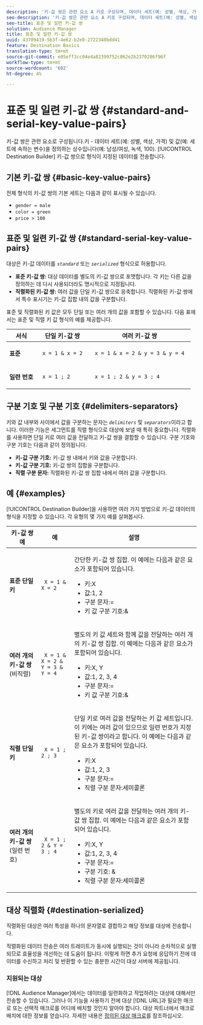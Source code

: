```yaml
---
description: '키-값 쌍은 관련 요소 A 키로 구성되며, 데이터 세트(예: 성별, 색상, 가격)와 세트에 속하는 변수(예: 남성/여성, 녹색, 100)를 정의하는 상수입니다. 대상 빌더는 키-값 쌍으로 형식이 지정된 데이터를 전송합니다.'
seo-description: '키-값 쌍은 관련 요소 A 키로 구성되며, 데이터 세트(예: 성별, 색상, 가격)와 세트에 속하는 변수(예: 남성/여성, 녹색, 100)를 정의하는 상수입니다. 대상 빌더는 키-값 쌍으로 형식이 지정된 데이터를 전송합니다.'
seo-title: 표준 및 일련 키-값 쌍
solution: Audience Manager
title: 표준 및 일련 키-값 쌍
uuid: 43789419-5b3f-4e62-b2e0-2722340bdd41
feature: Destination Basics
translation-type: tm+mt
source-git-commit: e05eff3cc04e4a82399752c862e2b2370286f96f
workflow-type: tm+mt
source-wordcount: '602'
ht-degree: 4%

---
```



# 표준 및 일련 키-값 쌍 {#standard-and-serial-key-value-pairs}

키-값 쌍은 관련 요소로 구성됩니다.키 - 데이터 세트(예: 성별, 색상, 가격) 및 값(예: 세트에 속하는 변수)을 정의하는 상수입니다(예: 남성/여성, 녹색, 100). [!UICONTROL Destination Builder] 키-값 쌍으로 형식이 지정된 데이터를 전송합니다.

## 기본 키-값 쌍 {#basic-key-value-pairs}

전체 형식의 키-값 쌍의 기본 세트는 다음과 같이 표시될 수 있습니다.

* `gender = male`
* `color = green`
* `price > 100`

## 표준 및 일련 키-값 쌍 {#standard-serial-key-value-pairs}

대상은 키-값 데이터를 *`standard`* 또는 *`serialized`* 형식으로 허용합니다.

* **표준 키-값 쌍:** 대상 데이터를 별도의 키-값 쌍으로 포맷합니다. 각 키는 다른 값을 정의하는 데 다시 사용되더라도 명시적으로 지정됩니다.
* **직렬화된 키-값 쌍:** 여러 값을 단일 키-값 쌍으로 응축합니다. 직렬화된 키-값 쌍에서 특수 표시기는 키-값 집합 내의 값을 구분합니다.

표준 및 직렬화된 키 값은 모두 단일 또는 여러 개의 값을 포함할 수 있습니다. 다음 표에서는 표준 및 직렬 키 값 형식의 예를 제공합니다.

<table id="table_7895B1E800934117A19A96380F0CF91B"> 
 <thead> 
  <tr> 
   <th colname="col1" class="entry"> 서식 </th>
   <th colname="col2" class="entry"> 단일 키-값 쌍 </th>
   <th colname="col3" class="entry"> 여러 키-값 쌍 </th>
  </tr>
 </thead>
 <tbody> 
  <tr> 
   <td colname="col1"> <p> <b>표준</b> </p> </td>
   <td colname="col2"> <p> <code> x = 1 &amp; x = 2 </code> </p> </td>
   <td colname="col3"> <p> <code> x = 1 &amp; x = 2 &amp; y = 3 &amp; y = 4 </code> </p> </td>
  </tr>
  <tr> 
   <td colname="col1"> <p> <b>일련 번호</b> </p> </td> 
   <td colname="col2"> <p> <code> x = 1 ; 2 </code> </p> </td> 
   <td colname="col3"> <p> <code> x = 1 ; 2 &amp; y = 3 ; 4 </code> </p> </td>
  </tr>
 </tbody>
</table>

## 구분 기호 및 구분 기호 {#delimiters-separators}

키와 값 내부와 사이에서 값을 구분하는 문자는 *`delimiters`* 및 *`separators`*&#x200B;이라고 합니다. 이러한 기능은 세그먼트를 직렬 형식으로 대상에 보낼 때 특히 중요합니다. 직렬화를 사용하면 단일 키로 여러 값을 전달하고 키-값 쌍을 결합할 수 있습니다. 구분 기호와 구분 기호는 다음과 같이 정의됩니다.

* **키-값 구분 기호:** 키-값 쌍 내에서 키와 값을 구분합니다.
* **키-값 구분 기호:** 키-값 쌍의 집합을 구분합니다.
* **직렬 구분 문자:** 직렬화된 키-값 쌍 집합 내에서 여러 값을 구분합니다.

## 예 {#examples}

[!UICONTROL Destination Builder]을 사용하면 여러 가지 방법으로 키-값 데이터의 형식을 지정할 수 있습니다. 각 유형의 몇 가지 예를 살펴봅시다.

<table id="table_C2FBDC887C8C4CC88B1B2A7CF8E2795F"> 
 <thead> 
  <tr> 
   <th colname="col1" class="entry"> 키-값 쌍 예 </th> 
   <th colname="col2" class="entry"> 예 </th> 
   <th colname="col3" class="entry"> 설명 </th> 
  </tr> 
 </thead>
 <tbody> 
  <tr> 
   <td colname="col1"> <p> <b>표준 단일 키</b> </p> </td> 
   <td colname="col2"> <p> <code> X = 1 &amp; X = 2 </code> </p> </td> 
   <td colname="col3"> <p>간단한 키-값 쌍 집합. 이 예에는 다음과 같은 요소가 포함되어 있습니다. </p> 
    <ul id="ul_28C0CB005B264373926CA5D7418EE845"> 
     <li id="li_B6D300DBA9064F0BA743BA9B04339511">키:X </li> 
     <li id="li_9A1C98D5C9124FF1B4F032668576C03A">값:1, 2 </li> 
     <li id="li_1D2828328E554176846C94F6140C0CBF">구분 문자:= </li> 
     <li id="li_0C6A70A0D9534611ACC98A0FD3693587">키 값 구분 기호:&amp; </li> 
    </ul> </td> 
  </tr> 
  <tr> 
   <td colname="col1"> <p> <b>여러 개의 키-값 쌍</b> (비직렬) </p> </td> 
   <td colname="col2"> <p> <code> X = 1 &amp; X = 2 &amp; Y = 3 &amp; Y = 4 </code> </p> </td> 
   <td colname="col3"> <p>별도의 키 값 세트와 함께 값을 전달하는 여러 개의 키-값 쌍 집합. 이 예에는 다음과 같은 요소가 포함되어 있습니다. </p> 
    <ul id="ul_7FB22A43B435463D9F209067FF2C3619"> 
     <li id="li_7487657F6C2F48F5A4C4C9F9E8FB3B4B">키:X, Y </li> 
     <li id="li_B828CF81DAB8443FBB2EDF6538A63B3C">값:1, 2, 3, 4 </li> 
     <li id="li_EA4C95F6C93D435EB79237E38CE6F011">구분 문자:= </li> 
     <li id="li_45984AE2B581498299054BA5276D461D">키 값 구분 기호:&amp; </li> 
    </ul> </td> 
  </tr> 
  <tr> 
   <td colname="col1"> <p> <b>직렬 단일 키</b> </p> </td> 
   <td colname="col2"> <p> <code> X = 1 ; 2 ; 3 </code> </p> </td> 
   <td colname="col3"> <p>단일 키로 여러 값을 전달하는 키 값 세트입니다. 이 키에는 여러 값이 있으므로 일련 번호가 지정된 키-값 쌍이라고 합니다. 이 예에는 다음과 같은 요소가 포함되어 있습니다. </p> 
    <ul id="ul_69C4C662B9BD4F77BB940D921B316CCF"> 
     <li id="li_718BEC527E69417C9F88D3DBD3357A28">키:X </li> 
     <li id="li_659DCBBFB4024AC2B9C4E74D2A86648D">값:1, 2, 3 </li> 
     <li id="li_9A890233C6F84085A7BD5EA4D044E3CC">구분 문자:= </li> 
     <li id="li_AFC0426EA6044F8BAFD915FCB3808FBA">직렬 구분 문자:세미콜론 </li> 
    </ul> </td> 
  </tr> 
  <tr> 
   <td colname="col1"> <p> <b>여러 개의 키-값 쌍</b> (일련 번호) </p> </td> 
   <td colname="col2"> <p> <code> X = 1 ; 2 &amp; Y = 3 ; 4 </code> </p> </td> 
   <td colname="col3"> <p>별도의 키로 여러 값을 전달하는 여러 개의 키-값 쌍 집합. 이 예에는 다음과 같은 요소가 포함되어 있습니다. </p> 
    <ul id="ul_CB50133B2E944818B9F2A0586EF69774"> 
     <li id="li_FD3D7ECC2BF046E99B1ED0B73EFE341F">키:X, Y </li> 
     <li id="li_2BADC98C4CE74BBBBA1DC446D24615AC">값:1, 2, 3, 4 </li> 
     <li id="li_4125435175AD4A43A44B980B28F32364">구분 문자:= </li> 
     <li id="li_48CFC279B2514F4FB2935B05FC7F287A">구분 기호: &amp; </li> 
     <li id="li_576C731F2FAF47FD92F55345CD6D36A0">직렬 구분 문자:세미콜론 </li> 
    </ul> </td> 
  </tr> 
 </tbody> 
</table>

## 대상 직렬화 {#destination-serialized}

직렬화된 대상은 여러 특성을 하나의 문자열로 결합하고 해당 정보를 대상에 전송합니다.

<!-- c_dest_serialized.xml -->

직렬화된 데이터 전송은 여러 트레이트가 동시에 실행되는 것이 아니라 순차적으로 실행되므로 효율성을 개선하는 데 도움이 됩니다. 이렇게 하면 추가 요청에 응답하기 전에 데이터를 수신하고 처리 및 반환할 수 있는 충분한 시간이 대상 서버에 제공됩니다.

### 지원되는 대상

[!DNL Audience Manager]에서는 데이터를 일련화하고 작업하려는 대상에 대해서만 전송할 수 있습니다. 그러나 이 기능을 사용하기 전에 대상 [!DNL URL]과 필요한 매크로 또는 선택적 매크로를 어디에 배치할 것인지 알아야 합니다. 대상 파트너에서 매크로 배치에 대한 정보를 얻습니다. 자세한 내용은 [정의된 대상 매크로](../../features/destinations/destination-macros.md#destination-macros-defined)를 참조하십시오.
